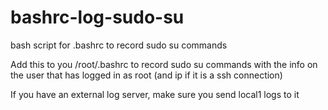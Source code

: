 # bashrc-log-sudo-su
bash script for .bashrc to record sudo su commands


Add this to you /root/.bashrc to record sudo su commands with the info on the user that has logged in as root (and ip if it is a ssh connection)

If you have an external log server, make sure you send local1 logs to it
